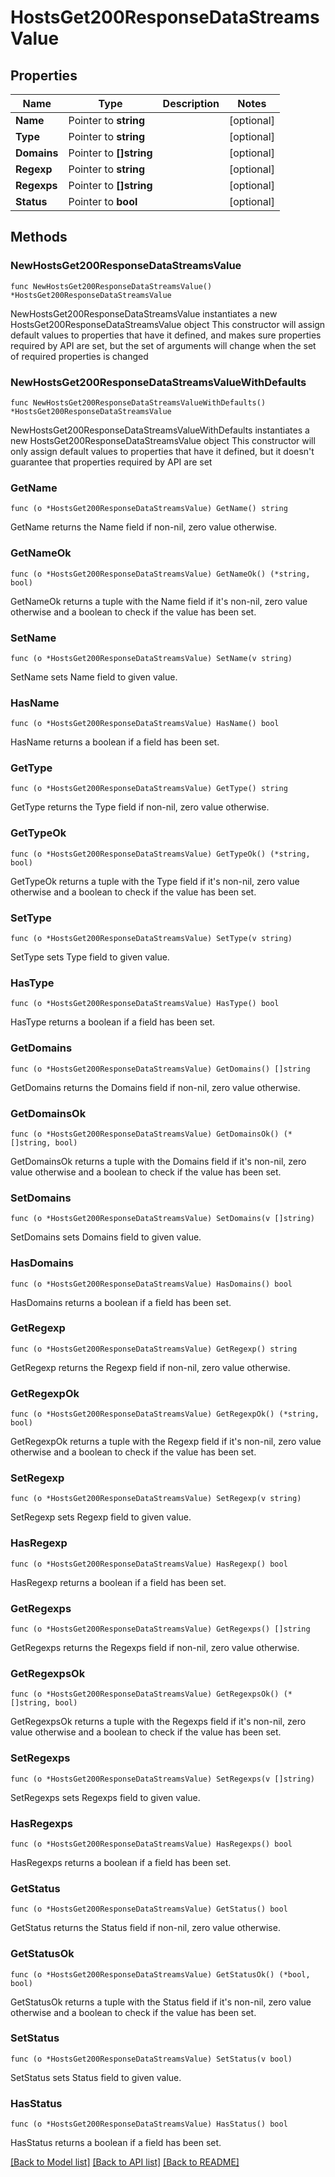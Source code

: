 # HostsGet200ResponseDataStreamsValue

## Properties

Name | Type | Description | Notes
------------ | ------------- | ------------- | -------------
**Name** | Pointer to **string** |  | [optional] 
**Type** | Pointer to **string** |  | [optional] 
**Domains** | Pointer to **[]string** |  | [optional] 
**Regexp** | Pointer to **string** |  | [optional] 
**Regexps** | Pointer to **[]string** |  | [optional] 
**Status** | Pointer to **bool** |  | [optional] 

## Methods

### NewHostsGet200ResponseDataStreamsValue

`func NewHostsGet200ResponseDataStreamsValue() *HostsGet200ResponseDataStreamsValue`

NewHostsGet200ResponseDataStreamsValue instantiates a new HostsGet200ResponseDataStreamsValue object
This constructor will assign default values to properties that have it defined,
and makes sure properties required by API are set, but the set of arguments
will change when the set of required properties is changed

### NewHostsGet200ResponseDataStreamsValueWithDefaults

`func NewHostsGet200ResponseDataStreamsValueWithDefaults() *HostsGet200ResponseDataStreamsValue`

NewHostsGet200ResponseDataStreamsValueWithDefaults instantiates a new HostsGet200ResponseDataStreamsValue object
This constructor will only assign default values to properties that have it defined,
but it doesn't guarantee that properties required by API are set

### GetName

`func (o *HostsGet200ResponseDataStreamsValue) GetName() string`

GetName returns the Name field if non-nil, zero value otherwise.

### GetNameOk

`func (o *HostsGet200ResponseDataStreamsValue) GetNameOk() (*string, bool)`

GetNameOk returns a tuple with the Name field if it's non-nil, zero value otherwise
and a boolean to check if the value has been set.

### SetName

`func (o *HostsGet200ResponseDataStreamsValue) SetName(v string)`

SetName sets Name field to given value.

### HasName

`func (o *HostsGet200ResponseDataStreamsValue) HasName() bool`

HasName returns a boolean if a field has been set.

### GetType

`func (o *HostsGet200ResponseDataStreamsValue) GetType() string`

GetType returns the Type field if non-nil, zero value otherwise.

### GetTypeOk

`func (o *HostsGet200ResponseDataStreamsValue) GetTypeOk() (*string, bool)`

GetTypeOk returns a tuple with the Type field if it's non-nil, zero value otherwise
and a boolean to check if the value has been set.

### SetType

`func (o *HostsGet200ResponseDataStreamsValue) SetType(v string)`

SetType sets Type field to given value.

### HasType

`func (o *HostsGet200ResponseDataStreamsValue) HasType() bool`

HasType returns a boolean if a field has been set.

### GetDomains

`func (o *HostsGet200ResponseDataStreamsValue) GetDomains() []string`

GetDomains returns the Domains field if non-nil, zero value otherwise.

### GetDomainsOk

`func (o *HostsGet200ResponseDataStreamsValue) GetDomainsOk() (*[]string, bool)`

GetDomainsOk returns a tuple with the Domains field if it's non-nil, zero value otherwise
and a boolean to check if the value has been set.

### SetDomains

`func (o *HostsGet200ResponseDataStreamsValue) SetDomains(v []string)`

SetDomains sets Domains field to given value.

### HasDomains

`func (o *HostsGet200ResponseDataStreamsValue) HasDomains() bool`

HasDomains returns a boolean if a field has been set.

### GetRegexp

`func (o *HostsGet200ResponseDataStreamsValue) GetRegexp() string`

GetRegexp returns the Regexp field if non-nil, zero value otherwise.

### GetRegexpOk

`func (o *HostsGet200ResponseDataStreamsValue) GetRegexpOk() (*string, bool)`

GetRegexpOk returns a tuple with the Regexp field if it's non-nil, zero value otherwise
and a boolean to check if the value has been set.

### SetRegexp

`func (o *HostsGet200ResponseDataStreamsValue) SetRegexp(v string)`

SetRegexp sets Regexp field to given value.

### HasRegexp

`func (o *HostsGet200ResponseDataStreamsValue) HasRegexp() bool`

HasRegexp returns a boolean if a field has been set.

### GetRegexps

`func (o *HostsGet200ResponseDataStreamsValue) GetRegexps() []string`

GetRegexps returns the Regexps field if non-nil, zero value otherwise.

### GetRegexpsOk

`func (o *HostsGet200ResponseDataStreamsValue) GetRegexpsOk() (*[]string, bool)`

GetRegexpsOk returns a tuple with the Regexps field if it's non-nil, zero value otherwise
and a boolean to check if the value has been set.

### SetRegexps

`func (o *HostsGet200ResponseDataStreamsValue) SetRegexps(v []string)`

SetRegexps sets Regexps field to given value.

### HasRegexps

`func (o *HostsGet200ResponseDataStreamsValue) HasRegexps() bool`

HasRegexps returns a boolean if a field has been set.

### GetStatus

`func (o *HostsGet200ResponseDataStreamsValue) GetStatus() bool`

GetStatus returns the Status field if non-nil, zero value otherwise.

### GetStatusOk

`func (o *HostsGet200ResponseDataStreamsValue) GetStatusOk() (*bool, bool)`

GetStatusOk returns a tuple with the Status field if it's non-nil, zero value otherwise
and a boolean to check if the value has been set.

### SetStatus

`func (o *HostsGet200ResponseDataStreamsValue) SetStatus(v bool)`

SetStatus sets Status field to given value.

### HasStatus

`func (o *HostsGet200ResponseDataStreamsValue) HasStatus() bool`

HasStatus returns a boolean if a field has been set.


[[Back to Model list]](../README.md#documentation-for-models) [[Back to API list]](../README.md#documentation-for-api-endpoints) [[Back to README]](../README.md)


